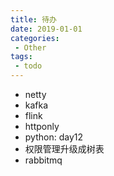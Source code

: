 ```yaml
---
title: 待办
date: 2019-01-01
categories: 
 - Other
tags: 
 - todo
---
```


- netty
- kafka
- flink
- httponly
- python: day12
- 权限管理升级成树表
- rabbitmq